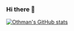 ### Hi there 👋

[![Othman's GitHub stats](https://github-readme-stats.vercel.app/api?username=Ojabrane&show_icons=true&theme=radical)](https://github.com/Ojabrane/github-readme-stats)
